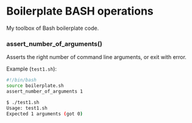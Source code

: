 Boilerplate BASH operations
===========================

My toolbox of Bash boilerplate code.

### assert_number_of_arguments()

Asserts the right number of command line arguments, or exit with error.

Example (`test1.sh`): 

```bash
#!/bin/bash
source boilerplate.sh
assert_number_of_arguments 1
```

```bash
$ ./test1.sh
Usage: test1.sh
Expected 1 arguments (got 0)
```



